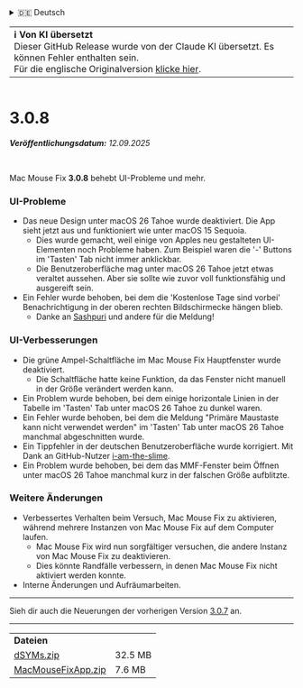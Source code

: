 <details>
<summary>🇩🇪 Deutsch</summary>

[🇬🇧 English (GitHub Release)](https://github.com/noah-nuebling/mac-mouse-fix/releases/tag/3.0.8)\
**🇩🇪 Deutsch**\
[🇻🇳 Tiếng Việt](https://redirect.macmousefix.com/?target=mmf-release&tag=3.0.8&locale=vi)\
[🇨🇳 中文 (简体)](https://redirect.macmousefix.com/?target=mmf-release&tag=3.0.8&locale=zh-Hans)\
[🇨🇳 中文 (繁體)](https://redirect.macmousefix.com/?target=mmf-release&tag=3.0.8&locale=zh-Hant)\
[🇭🇰 中文（香港)](https://redirect.macmousefix.com/?target=mmf-release&tag=3.0.8&locale=zh-HK)\
[🇰🇷 한국어](https://redirect.macmousefix.com/?target=mmf-release&tag=3.0.8&locale=ko)\
[Help translate Mac Mouse Fix to different languages!](https://github.com/noah-nuebling/mac-mouse-fix/discussions/731)
</details>
<table align=><td>
<b>ℹ️ Von KI übersetzt</b><br>
Dieser GitHub Release wurde von der Claude KI übersetzt. Es können Fehler enthalten sein.<br>
Für die englische Originalversion <a href="https://github.com/noah-nuebling/mac-mouse-fix/releases/tag/3.0.8">klicke hier</a>.
</td></table>

<table></table>

# 3.0.8
***Veröffentlichungsdatum:** 12.09.2025*

<br>

Mac Mouse Fix **3.0.8** behebt UI-Probleme und mehr.

### **UI-Probleme**

- Das neue Design unter macOS 26 Tahoe wurde deaktiviert. Die App sieht jetzt aus und funktioniert wie unter macOS 15 Sequoia.
    - Dies wurde gemacht, weil einige von Apples neu gestalteten UI-Elementen noch Probleme haben. Zum Beispiel waren die '-' Buttons im 'Tasten' Tab nicht immer anklickbar.
    - Die Benutzeroberfläche mag unter macOS 26 Tahoe jetzt etwas veraltet aussehen. Aber sie sollte wie zuvor voll funktionsfähig und ausgereift sein.
- Ein Fehler wurde behoben, bei dem die 'Kostenlose Tage sind vorbei' Benachrichtigung in der oberen rechten Bildschirmecke hängen blieb.
    - Danke an [Sashpuri](https://github.com/Sashpuri) und andere für die Meldung!

### **UI-Verbesserungen**

- Die grüne Ampel-Schaltfläche im Mac Mouse Fix Hauptfenster wurde deaktiviert.
    - Die Schaltfläche hatte keine Funktion, da das Fenster nicht manuell in der Größe verändert werden kann.
- Ein Problem wurde behoben, bei dem einige horizontale Linien in der Tabelle im 'Tasten' Tab unter macOS 26 Tahoe zu dunkel waren.
- Ein Fehler wurde behoben, bei dem die Meldung "Primäre Maustaste kann nicht verwendet werden" im 'Tasten' Tab unter macOS 26 Tahoe manchmal abgeschnitten wurde.
- Ein Tippfehler in der deutschen Benutzeroberfläche wurde korrigiert. Mit Dank an GitHub-Nutzer [i-am-the-slime](https://github.com/i-am-the-slime).
- Ein Problem wurde behoben, bei dem das MMF-Fenster beim Öffnen unter macOS 26 Tahoe manchmal kurz in der falschen Größe aufblitzte.

### **Weitere Änderungen**

- Verbessertes Verhalten beim Versuch, Mac Mouse Fix zu aktivieren, während mehrere Instanzen von Mac Mouse Fix auf dem Computer laufen.
    - Mac Mouse Fix wird nun sorgfältiger versuchen, die andere Instanz von Mac Mouse Fix zu deaktivieren.
    - Dies könnte Randfälle verbessern, in denen Mac Mouse Fix nicht aktiviert werden konnte.
- Interne Änderungen und Aufräumarbeiten.

---

Sieh dir auch die Neuerungen der vorherigen Version [3.0.7](https://redirect.macmousefix.com/?target=mmf-release&tag=3.0.7&locale=de) an.

---

<table align="start">
<tr>
    <td colspan=2>
        <b>Dateien</b>
    </td>
</tr>
<tr>
    <td><a href="https://github.com/noah-nuebling/mac-mouse-fix/releases/download/3.0.8/dSYMs.zip">dSYMs.zip</a></td>
    <td>32.5 MB</td>
</tr>
<tr>
    <td><a href="https://github.com/noah-nuebling/mac-mouse-fix/releases/download/3.0.8/MacMouseFixApp.zip">MacMouseFixApp.zip</a></td>
    <td>7.6 MB</td>
</tr>
</table>